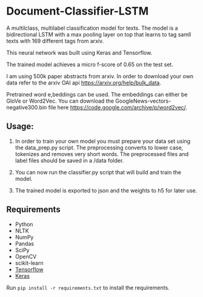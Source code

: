 # Document-Classifier-LSTM
A multilclass, multilabel classification model for texts. The model is a bidirectional LSTM with a max pooling layer on top that learns to
tag samll texts with 169 different tags from arxiv.

This neural network was built using Keras and Tensorflow.

The trained model achieves a micro f-score of 0.65 on the test set.

I am using 500k paper abstracts from arxiv. In order to download your own data refer to the arxiv OAI api https://arxiv.org/help/bulk_data.

Pretrained word e,beddings can be used. The embeddings can either be GloVe or Word2Vec. You can download the   GoogleNews-vectors-negative300.bin file here https://code.google.com/archive/p/word2vec/. 


## Usage:

1) In order to train your own model you must prepare your data set using the data_prep.py script. The preprocessing converts to lower case, tokenizes and removes very short words. The preprocessed files and label files should be saved in a /data folder.

2) You can now run the classifier.py script that will build and train the model.

3) The trained model is exported to json and the weights to h5 for later use.


## Requirements

- Python
- NLTK
- NumPy
- Pandas
- SciPy
- OpenCV
- scikit-learn
- [Tensorflow](https://github.com/tensorflow/tensorflow)
- [Keras](https://github.com/fchollet/keras)

Run `pip install -r requirements.txt` to install the requirements.